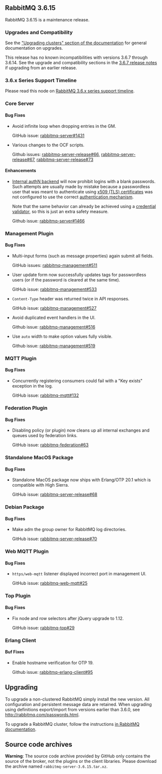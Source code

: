 ## RabbitMQ 3.6.15

RabbitMQ 3.6.15 is a maintenance release.

### Upgrades and Compatibility

See the ["Upgrading clusters" section of the
documentation](https://www.rabbitmq.com/upgrade.html) for general
documentation on upgrades.

This release has no known incompatibilities with versions 3.6.7 through
3.6.14. See the upgrade and compatibility sections in the [3.6.7 release
notes](https://github.com/rabbitmq/rabbitmq-server/releases/tag/rabbitmq_v3_6_7)
if upgrading from an earlier release.

### 3.6.x Series Support Timeline

Please read this node on [RabbitMQ 3.6.x series support
timeline](https://groups.google.com/forum/#!msg/rabbitmq-users/kXkI-f3pgEw/UFowJIK4BQAJ).

### Core Server

#### Bug Fixes

* Avoid infinite loop when dropping entries in the GM.

    GitHub issue: [rabbitmq-server#1431](https://github.com/rabbitmq/rabbitmq-server/pull/1431)

* Various changes to the OCF scripts.

    Github issues: [rabbitmq-server-release#66](https://github.com/rabbitmq/rabbitmq-server-release/pull/66),
    [rabbitmq-server-release#67](https://github.com/rabbitmq/rabbitmq-server-release/pull/67),
    [rabbitmq-server-release#73](https://github.com/rabbitmq/rabbitmq-server-release/pull/73)

#### Enhancements

 * [Internal authN backend](https://www.rabbitmq.com/access-control.html) will now prohibit logins with a blank passwords. Such attempts
   are usually made by mistake because a passwordless user that was meant to authenticate
   using [x509 (TLS) certificates](https://github.com/rabbitmq/rabbitmq-auth-mechanism-ssl/) was not configured to use the correct [authentication
   mechanism](https://www.rabbitmq.com/authentication.html).

   Note that the same behavior can already be achieved using a [credential validator](https://www.rabbitmq.com/passwords.html), 
   so this is just an extra safety measure.

   Github issue: [rabbitmq-server#1466](https://github.com/rabbitmq/rabbitmq-server/pull/1466)
   

### Management Plugin

#### Bug Fixes

* Multi-input forms (such as message properties) again submit all fields.

    GitHub issues: [rabbitmq-management#511](https://github.com/rabbitmq/rabbitmq-management/issues/511)

 * User update form now successfully updates tags for passwordless users (or if the password is cleared at the same time).
  
   GitHub issue: [rabbitmq-management#533](https://github.com/rabbitmq/rabbitmq-management/issues/533)

* `Content-Type` header was returned twice in API responses.

    GitHub issue: [rabbitmq-management#527](https://github.com/rabbitmq/rabbitmq-management/issues/527)

* Avoid duplicated event handlers in the UI.

    Github issue: [rabbitmq-management#516](https://github.com/rabbitmq/rabbitmq-management/pull/516)

* Use `auto` width to make option values fully visible.

    Github issue: [rabbitmq-management#519](https://github.com/rabbitmq/rabbitmq-management/issues/519)

### MQTT Plugin

#### Bug Fixes

* Concurrently registering consumers could fail with a "Key exists" exception in the log.

    GitHub issue: [rabbitmq-mqtt#132](https://github.com/rabbitmq/rabbitmq-mqtt/issues/132)

### Federation Plugin

#### Bug Fixes

* Disabling policy (or plugin) now cleans up all internal exchanges and queues used by federation links.

    GitHub issue: [rabbitmq-federation#63](https://github.com/rabbitmq/rabbitmq-federation/issues/63)

### Standalone MacOS Package

#### Bug Fixes

* Standalone MacOS package now ships with Erlang/OTP 20.1 which is compatible with High Sierra.

    GitHub issue: [rabbitmq-server-release#68](https://github.com/rabbitmq/rabbitmq-server-release/issues/68)

### Debian Package

#### Bug Fixes

* Make adm the group owner for RabbitMQ log directories.

    GitHub issue: [rabbitmq-server-release#70](https://github.com/rabbitmq/rabbitmq-server-release/pull/70)

### Web MQTT Plugin

#### Bug Fixes

* `https/web-mqtt` listener displayed incorrect port in management UI.

    GitHub issue: [rabbitmq-web-mqtt#25](https://github.com/rabbitmq/rabbitmq-web-mqtt/issues/25)

### Top Plugin

#### Bug Fixes

* Fix node and row selectors after jQuery upgrade to 1.12.

    GitHub issue: [rabbitmq-top#29](https://github.com/rabbitmq/rabbitmq-top/pull/29)

### Erlang Client

#### Buf Fixes

* Enable hostname verification for OTP 19.

    Github issue: [rabbitmq-erlang-client#95](https://github.com/rabbitmq/rabbitmq-erlang-client/pull/95)

## Upgrading

To upgrade a non-clustered RabbitMQ simply install the new version. All
configuration and persistent message data are retained. When upgrading
using definitions export/import from versions earlier than 3.6.0, see
http://rabbitmq.com/passwords.html.

To upgrade a RabbitMQ cluster, follow the instructions [in RabbitMQ
documentation](https://www.rabbitmq.com/clustering.html#upgrading).

## Source code archives

**Warning**: The source code archive provided by GitHub only contains
the source of the broker, not the plugins or the client libraries.
Please download the archive named `rabbitmq-server-3.6.15.tar.xz`.
